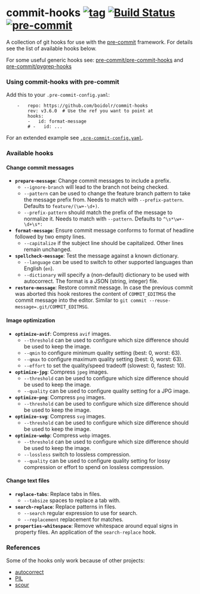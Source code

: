 commit-hooks [![tag](https://img.shields.io/github/v/tag/boidolr/commit-hooks?sort=semver)](https://github.com/boidolr/commit-hooks/tags) [![Build Status](https://github.com/boidolr/commit-hooks/workflows/CI/badge.svg?branch=master)](https://github.com/boidolr/commit-hooks/actions) [![pre-commit](https://img.shields.io/badge/pre--commit-enabled-brightgreen?logo=pre-commit&logoColor=white)](https://github.com/pre-commit/pre-commit)
================

A collection of git hooks for use with the [pre-commit](https://github.com/pre-commit/pre-commit) framework. For details see the list of available hooks below.

For some useful generic hooks see: [pre-commit/pre-commit-hooks](https://github.com/pre-commit/pre-commit-hooks) and [pre-commit/pygrep-hooks](https://github.com/pre-commit/pygrep-hooks)


### Using commit-hooks with pre-commit

Add this to your `.pre-commit-config.yaml`:
```
    -   repo: https://github.com/boidolr/commit-hooks
        rev: v3.6.0  # Use the ref you want to point at
        hooks:
        -   id: format-message
        # -   id: ...
```
For an extended example see [`.pre-commit-config.yaml`](.pre-commit-config.yaml).

### Available hooks

#### Change commit messages

- **`prepare-message`**: Change commit messages to include a prefix.
    - `--ignore-branch` will lead to the branch not being checked.
    - `--pattern` can be used to change the feature branch pattern to take the message prefix from.
        Needs to match with `--prefix-pattern`. Defaults to `feature/(\w+-\d+)`.
    - `--prefix-pattern` should match the prefix of the message to normalize it.
        Needs to match with `--pattern`. Defaults to `^\s*\w+-\d+\s*:`
- **`format-message`**: Ensure commit message conforms to format of headline followed by two empty lines.
    - `--capitalize` if the subject line should be capitalized. Other lines remain unchanged.
- **`spellcheck-message`**: Test the message against a known dictionary.
    - `--language` can be used to switch to other supported languages than English (`en`).
    - `--dictionary` will specify a (non-default) dictionary to be used with autocorrect. The format is a JSON (string, integer) file.
- **`restore-message`**: Restore commit message.
    In case the previous commit was aborted this hook restores the content of `COMMIT_EDITMSG` the commit message into the editor.
    Similar to `git commit --reuse-message=.git/COMMIT_EDITMSG`.

#### Image optimization

- **`optimize-avif`**: Compress `avif` images.
    - `--threshold` can be used to configure which size difference should be used to keep the image.
    - `--qmin` to configure minimum quality setting (best: 0, worst: 63).
    - `--qmax` to configure maximum quality setting (best: 0, worst: 63).
    - `--effort` to set the quality/speed tradeoff (slowest: 0, fastest: 10).
- **`optimize-jpg`**: Compress `jpeg` images.
    - `--threshold` can be used to configure which size difference should be used to keep the image.
    - `--quality` can be used to configure quality setting for a JPG image.
- **`optimize-png`**: Compress `png` images.
    - `--threshold` can be used to configure which size difference should be used to keep the image.
- **`optimize-svg`**: Compress `svg` images.
    - `--threshold` can be used to configure which size difference should be used to keep the image.
- **`optimize-webp`**: Compress `webp` images.
    - `--threshold` can be used to configure which size difference should be used to keep the image.
    - `--lossless` switch to lossless compression.
    - `--quality` can be used to configure quality setting for lossy compression or effort to spend on lossless compression.

#### Change text files

- **`replace-tabs`**: Replace tabs in files.
    - `--tabsize` spaces to replace a tab with.
- **`search-replace`**: Replace patterns in files.
    - `--search` regular expression to use for search.
    - `--replacement` replacement for matches.
- **`properties-whitespace`**: Remove whitespace around equal signs in property files.
  An application of the `search-replace` hook.


### References

Some of the hooks only work because of other projects:

- [autocorrect](https://github.com/fsondej/autocorrect)
- [PIL](https://github.com/python-pillow/Pillow)
- [scour](https://github.com/scour-project/scour)
